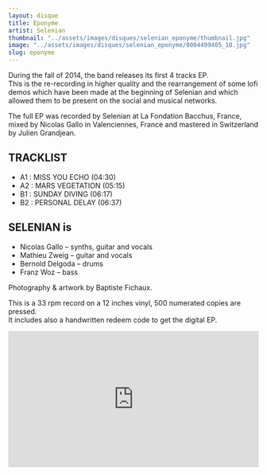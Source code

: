 ```yaml
---
layout: disque
title: Eponyme
artist: Selenian
thumbnail: "../assets/images/disques/selenian_eponyme/thumbnail.jpg"
image: "../assets/images/disques/selenian_eponyme/0004499405_10.jpg"
slug: eponyme
---
```

During the fall of 2014, the band releases its first 4 tracks EP.<br>
This is the re-recording in higher quality and the rearrangement of some lofi demos which have been made at the beginning of Selenian and which allowed them to be present on the social and musical networks.

The full EP was recorded by Selenian at La Fondation Bacchus, France, mixed by Nicolas Gallo in Valenciennes, France and mastered in Switzerland by Julien Grandjean.

## TRACKLIST
- A1 : MISS YOU ECHO (04:30)
- A2 : MARS VEGETATION (05:15)
- B1 : SUNDAY DIVING (06:17)
- B2 : PERSONAL DELAY (06:37)

## SELENIAN is
- Nicolas Gallo – synths, guitar and vocals
- Mathieu Zweig – guitar and vocals
- Bernold Delgoda – drums
- Franz Woz – bass

Photography & artwork by Baptiste Fichaux.

This is a 33 rpm record on a 12 inches vinyl, 500 numerated copies are pressed.<br>
It includes also a handwritten redeem code to get the digital EP.

<iframe style="border: 0; width: 100%; height: 274px;" src="https://bandcamp.com/EmbeddedPlayer/album=3101336861/size=large/bgcol=ffffff/linkcol=0687f5/artwork=small/transparent=true/" seamless><a href="http://selenian.bandcamp.com/album/eponymeep">Eponyme Ep by SELENIAN</a></iframe>